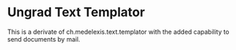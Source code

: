 # Ungrad Text Templator

This is a derivate of ch.medelexis.text.templator with the added capability to send documents by mail.
